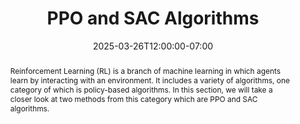 ---
# Documentation: https://wowchemy.com/docs/managing-content/

title: "PPO and SAC Algorithms"
event: EMIL Spring'25 Seminars
event_url:
location: Online (Zoom)
address:
  street:
  city:
  region:
  postcode:
  country:
summary: PPO and SAC Algorithms
abstract: Reinforcement Learning (RL) is a branch of machine learning in which agents learn by interacting with an environment. It includes a variety of algorithms, one category of which is policy-based algorithms. In this section, we will take a closer look at two methods from this category which are PPO and SAC algorithms.

# Talk start and end times.
#   End time can optionally be hidden by prefixing the line with `#`.
date: 2025-03-26T12:00:00-07:00
date_end: 2025-03-26T12:30:00-07:00
all_day: false

# Schedule page publish date (NOT event date).
publishDate: 2025-03-28T21:00:00-07:00

authors: [saman-khamesian]
tags: []

# Is this a featured event? (true/false)
featured: false

# Featured image
# To use, add an image named `featured.jpg/png` to your page's folder. 
# Focal points: Smart, Center, TopLeft, Top, TopRight, Left, Right, BottomLeft, Bottom, BottomRight.
image:
  caption: ""
  focal_point: ""
  preview_only: false

# Custom links (optional).
#   Uncomment and edit lines below to show custom links.
# links:
# - name: Follow
#   url: https://twitter.com
#   icon_pack: fab
#   icon: twitter

# Optional filename of your slides within your event's folder or a URL.
url_slides: slides.pdf

url_code:
url_pdf:
url_video:

# Markdown Slides (optional).
#   Associate this event with Markdown slides.
#   Simply enter your slide deck's filename without extension.
#   E.g. `slides = "example-slides"` references `content/slides/example-slides.md`.
#   Otherwise, set `slides = ""`.
slides: ""

# Projects (optional).
#   Associate this post with one or more of your projects.
#   Simply enter your project's folder or file name without extension.
#   E.g. `projects = ["internal-project"]` references `content/project/deep-learning/index.md`.
#   Otherwise, set `projects = []`.
projects: []
---